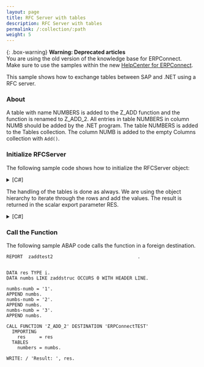 ```yaml
---
layout: page
title: RFC Server with tables
description: RFC Server with tables
permalink: /:collection/:path
weight: 5
---
```


{: .box-warning}
**Warning: Deprecated articles** <br>
You are using the old version of the knowledge base for ERPConnect.<br>
Make sure to use the samples within the new [HelpCenter for ERPConnect](https://helpcenter.theobald-software.com/erpconnect/samples).

This sample shows how to exchange tables between SAP and .NET using a RFC server.

### About

A table with name NUMBERS is added to the Z_ADD function and the function is renamed to Z_ADD_2. 
All entries in table NUMBERS in column NUMB should be added by the .NET program.
The table NUMBERS is added to the Tables collection. 
The column NUMB is added to the empty Columns collection with `Add()`.

### Initialize RFCServer

The following sample code shows how to initialize the RFCServer object:

<details>
<summary>[C#]</summary>
{% highlight csharp %}
static RFCServer s = new RFCServer();
  
static void Main(string[] args)
{
    s.GatewayHost = "SAPServer";
    s.GatewayService = "sapgw00";
    s.ProgramID = "ERPConnectTEST";
  
    s.IncomingCall += new RFCServer.OnIncomingCall(s_IncomingCall);
  
    RFCServerFunction f = s.RegisteredFunctions.Add("Z_ADD_2");
    f.Exports.Add("RES", RFCTYPE.INT);
  
    RFCTable numbertable = f.Tables.Add("NUMBERS");
    numbertable.Columns.Add("NUMB", 10, 0, RFCTYPE.NUM); 
  
    s.Start();
  
    Console.WriteLine("Press Enter to quit");
    Console.ReadLine();
}
{% endhighlight %}
</details>

The handling of the tables is done as always. 
We are using the object hierarchy to iterate through the rows and add the values. 
The result is returned in the scalar export parameter RES.


<details>
<summary>[C#]</summary>
{% highlight csharp %}
static void s_IncomingCall(RFCServer Sender, RFCServerFunction CalledFunction)
{
    Console.WriteLine("Incoming call!!");
  
    Int32 Res = 0;
  
    foreach (RFCStructure row in CalledFunction.Tables["NUMBERS"].Rows)
        Res += Convert.ToInt32(row["NUMB"]);
  
    CalledFunction.Exports["RES"].ParamValue = Res;
}
{% endhighlight %}
</details>

### Call the Function

The following sample ABAP code calls the function in a foreign destination.

```
REPORT  zaddtest2                               .


DATA res TYPE i.
DATA numbs LIKE zaddstruc OCCURS 0 WITH HEADER LINE.

numbs-numb = '1'.
APPEND numbs.
numbs-numb = '2'.
APPEND numbs.
numbs-numb = '3'.
APPEND numbs.

CALL FUNCTION 'Z_ADD_2' DESTINATION 'ERPConnectTEST'
  IMPORTING
    res     = res
  TABLES
    numbers = numbs.

WRITE: / 'Result: ', res.
```

